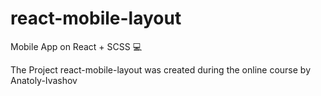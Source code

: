 # react-mobile-layout

Mobile App on React + SCSS 💻

The Project react-mobile-layout was created during the online course by Anatoly-Ivashov



